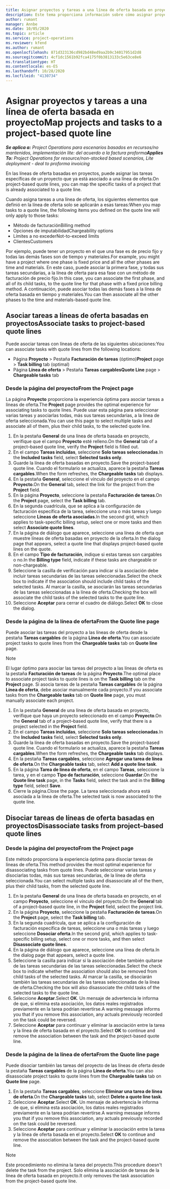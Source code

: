 ```yaml
---
title: Asignar proyectos y tareas a una línea de oferta basada en proyecto
description: Este tema proporciona información sobre cómo asignar proyectos y tareas a una línea de tareas basada en proyectos.
author: rumant
manager: Annbe
ms.date: 10/05/2020
ms.topic: article
ms.service: project-operations
ms.reviewer: kfend
ms.author: rumant
ms.openlocfilehash: 871d323136cd982bd48ed9aa2b9c34017951d2d8
ms.sourcegitcommit: 4cf1dc1561b92fca4175f0b3813133c5e63ce8e6
ms.translationtype: HT
ms.contentlocale: es-ES
ms.lasthandoff: 10/28/2020
ms.locfileid: "4130734"
---
```

# <a name="map-projects-and-tasks-to-a-project-based-quote-line"></a><span data-ttu-id="c7e64-103">Asignar proyectos y tareas a una línea de oferta basada en proyecto</span><span class="sxs-lookup"><span data-stu-id="c7e64-103">Map projects and tasks to a project-based quote line</span></span>

<span data-ttu-id="c7e64-104">_**Se aplica a:** Project Operations para escenarios basados en recursos/no mantenidos, implementación lite: del acuerdo a la factura proforma_</span><span class="sxs-lookup"><span data-stu-id="c7e64-104">_**Applies To:** Project Operations for resource/non-stocked based scenarios, Lite deployment - deal to proforma invoicing_</span></span>

<span data-ttu-id="c7e64-105">En las líneas de oferta basadas en proyectos, puede asignar las tareas específicas de un proyecto que ya está asociado a una línea de oferta.</span><span class="sxs-lookup"><span data-stu-id="c7e64-105">On project-based quote lines, you can map the specific tasks of a project that is already associated to a quote line.</span></span>

<span data-ttu-id="c7e64-106">Cuando asigna tareas a una línea de oferta, los siguientes elementos que definió en la línea de oferta solo se aplicarán a esas tareas:</span><span class="sxs-lookup"><span data-stu-id="c7e64-106">When you map tasks to a quote line, the following items you defined on the quote line will only apply to those tasks:</span></span>

- <span data-ttu-id="c7e64-107">Método de facturación</span><span class="sxs-lookup"><span data-stu-id="c7e64-107">Billing method</span></span>
- <span data-ttu-id="c7e64-108">Opciones de imputabilidad</span><span class="sxs-lookup"><span data-stu-id="c7e64-108">Chargeability options</span></span>
- <span data-ttu-id="c7e64-109">Límites a no exceder</span><span class="sxs-lookup"><span data-stu-id="c7e64-109">Not-to-exceed limits</span></span>
- <span data-ttu-id="c7e64-110">Clientes</span><span class="sxs-lookup"><span data-stu-id="c7e64-110">Customers</span></span>

<span data-ttu-id="c7e64-111">Por ejemplo, puede tener un proyecto en el que una fase es de precio fijo y todas las demás fases son de tiempo y materiales.</span><span class="sxs-lookup"><span data-stu-id="c7e64-111">For example, you might have a project where one phase is fixed price and all the other phases are time and materials.</span></span> <span data-ttu-id="c7e64-112">En este caso, puede asociar la primera fase, y todas sus tareas secundarias, a la línea de oferta para esa fase con un método de facturación de precio fijo.</span><span class="sxs-lookup"><span data-stu-id="c7e64-112">In this case, you can associate the first phase, and all of its child tasks, to the quote line for that phase with a fixed price billing method.</span></span> <span data-ttu-id="c7e64-113">A continuación, puede asociar todas las demás fases a la línea de oferta basada en tiempo y materiales.</span><span class="sxs-lookup"><span data-stu-id="c7e64-113">You can then associate all the other phases to the time and materials-based quote line.</span></span>

## <a name="associate-tasks-to-project-based-quote-lines"></a><span data-ttu-id="c7e64-114">Asociar tareas a líneas de oferta basadas en proyectos</span><span class="sxs-lookup"><span data-stu-id="c7e64-114">Associate tasks to project-based quote lines</span></span>

<span data-ttu-id="c7e64-115">Puede asociar tareas con líneas de oferta de las siguientes ubicaciones:</span><span class="sxs-lookup"><span data-stu-id="c7e64-115">You can associate tasks with quote lines from the following locations:</span></span>

- <span data-ttu-id="c7e64-116">Página **Proyecto** > Pestaña **Facturación de tareas** (óptimo)</span><span class="sxs-lookup"><span data-stu-id="c7e64-116">**Project** page > **Task billing** tab (optimal)</span></span>
- <span data-ttu-id="c7e64-117">Página **Línea de oferta** > Pestaña **Tareas cargables**</span><span class="sxs-lookup"><span data-stu-id="c7e64-117">**Quote Line** page > **Chargeable tasks** tab</span></span> 

### <a name="from-the-project-page"></a><span data-ttu-id="c7e64-118">Desde la página del proyecto</span><span class="sxs-lookup"><span data-stu-id="c7e64-118">From the Project page</span></span>

<span data-ttu-id="c7e64-119">La página **Proyecto** proporciona la experiencia óptima para asociar tareas a líneas de oferta.</span><span class="sxs-lookup"><span data-stu-id="c7e64-119">The **Project** page provides the optimal experience for associating tasks to quote lines.</span></span> <span data-ttu-id="c7e64-120">Puede usar esta página para seleccionar varias tareas y asociarlas todas, más sus tareas secundarias, a la línea de oferta seleccionada.</span><span class="sxs-lookup"><span data-stu-id="c7e64-120">You can use this page to select multiple tasks and associate all of them, plus their child tasks, to the selected quote line.</span></span>

1. <span data-ttu-id="c7e64-121">En la pestaña **General** de una línea de oferta basada en proyecto, verifique que el campo **Proyecto** esté relleno.</span><span class="sxs-lookup"><span data-stu-id="c7e64-121">On the **General** tab of a project–based quote line, verify the **Project** field is filled out.</span></span>
2. <span data-ttu-id="c7e64-122">En el campo **Tareas incluidas**, seleccione **Solo tareas seleccionadas**.</span><span class="sxs-lookup"><span data-stu-id="c7e64-122">In the **Included tasks** field, select **Selected tasks only**.</span></span>
3. <span data-ttu-id="c7e64-123">Guarde la línea de oferta basadas en proyecto.</span><span class="sxs-lookup"><span data-stu-id="c7e64-123">Save the project-based quote line.</span></span> <span data-ttu-id="c7e64-124">Cuando el formulario se actualiza, aparece la pestaña **Tareas cargables**.</span><span class="sxs-lookup"><span data-stu-id="c7e64-124">When the form refreshes, the **Chargeable tasks** tab displays.</span></span>
4. <span data-ttu-id="c7e64-125">En la pestaña **General**, seleccione el vínculo del proyecto en el campo **Proyecto**.</span><span class="sxs-lookup"><span data-stu-id="c7e64-125">On the **General** tab, select the link for the project from the **Project** field.</span></span>
5. <span data-ttu-id="c7e64-126">En la página **Proyecto**, seleccione la pestaña **Facturación de tareas**.</span><span class="sxs-lookup"><span data-stu-id="c7e64-126">On the **Project** page, select the **Task billing** tab.</span></span>
6. <span data-ttu-id="c7e64-127">En la segunda cuadrícula, que se aplica a la configuración de facturación específica de la tarea, seleccione una o más tareas y luego seleccione **Líneas de oferta asociadas**.</span><span class="sxs-lookup"><span data-stu-id="c7e64-127">In the second grid, which applies to task-specific billing setup, select one or more tasks and then select **Associate quote lines**.</span></span>
7. <span data-ttu-id="c7e64-128">En la página de diálogo que aparece, seleccione una línea de oferta que muestre líneas de oferta basadas en proyecto de la oferta.</span><span class="sxs-lookup"><span data-stu-id="c7e64-128">In the dialog page that appears, select a quote line that displays project-based quote lines on the quote.</span></span>
8. <span data-ttu-id="c7e64-129">En el campo **Tipo de facturación**, indique si estas tareas son cargables o no.</span><span class="sxs-lookup"><span data-stu-id="c7e64-129">In the **Billing type** field, indicate if these tasks are chargeable or non-chargeable.</span></span>
9. <span data-ttu-id="c7e64-130">Seleccione la casilla de verificación para indicar si la asociación debe incluir tareas secundarias de las tareas seleccionadas.</span><span class="sxs-lookup"><span data-stu-id="c7e64-130">Select the check box to indicate if the association should include child tasks of the selected tasks.</span></span> <span data-ttu-id="c7e64-131">Al marcar la casilla, se asociarán las tareas secundarias de las tareas seleccionadas a la línea de oferta.</span><span class="sxs-lookup"><span data-stu-id="c7e64-131">Checking the box will associate the child tasks of the selected tasks to the quote line.</span></span>
10. <span data-ttu-id="c7e64-132">Seleccione **Aceptar** para cerrar el cuadro de diálogo.</span><span class="sxs-lookup"><span data-stu-id="c7e64-132">Select **OK** to close the dialog.</span></span>

### <a name="from-the-quote-line-page"></a><span data-ttu-id="c7e64-133">Desde la página de la línea de oferta</span><span class="sxs-lookup"><span data-stu-id="c7e64-133">From the Quote line page</span></span>

<span data-ttu-id="c7e64-134">Puede asociar las tareas del proyecto a las líneas de oferta desde la pestaña **Tareas cargables** de la página **Línea de oferta**.</span><span class="sxs-lookup"><span data-stu-id="c7e64-134">You can associate project tasks to quote lines from the **Chargeable tasks** tab on **Quote line** page.</span></span>

>[!NOTE]
><span data-ttu-id="c7e64-135">El lugar óptimo para asociar las tareas del proyecto a las líneas de oferta es la pestaña **Facturación de tareas** de la página **Proyecto**.</span><span class="sxs-lookup"><span data-stu-id="c7e64-135">The optimal place to associate project tasks to quote lines is on the **Task billing** tab on the **Project** page.</span></span> <span data-ttu-id="c7e64-136">Si asocia tareas de la pestaña **Tareas cargables** de la página **Línea de oferta**, debe asociar manualmente cada proyecto.</span><span class="sxs-lookup"><span data-stu-id="c7e64-136">If you associate tasks from the **Chargeable tasks** tab on **Quote line** page, you must manually associate each project.</span></span>

1. <span data-ttu-id="c7e64-137">En la pestaña **General** de una línea de oferta basada en proyecto, verifique que haya un proyecto seleccionado en el campo **Proyecto**.</span><span class="sxs-lookup"><span data-stu-id="c7e64-137">On the **General** tab of a project–based quote line, verify that there is a project selected in the **Project** field.</span></span>
2. <span data-ttu-id="c7e64-138">En el campo **Tareas incluidas**, seleccione **Solo tareas seleccionadas**.</span><span class="sxs-lookup"><span data-stu-id="c7e64-138">In the **Included tasks** field, select **Selected tasks only**.</span></span>
3. <span data-ttu-id="c7e64-139">Guarde la línea de oferta basadas en proyecto.</span><span class="sxs-lookup"><span data-stu-id="c7e64-139">Save the project-based quote line.</span></span> <span data-ttu-id="c7e64-140">Cuando el formulario se actualiza, aparece la pestaña **Tareas cargables**.</span><span class="sxs-lookup"><span data-stu-id="c7e64-140">When the form refreshes, the **Chargeable tasks** tab displays.</span></span>
4. <span data-ttu-id="c7e64-141">En la pestaña **Tareas cargables**, seleccione **Agregar una tarea de línea de oferta**.</span><span class="sxs-lookup"><span data-stu-id="c7e64-141">On the **Chargeable tasks** tab, select **Add a quote line task**.</span></span>
5. <span data-ttu-id="c7e64-142">En la página **Tarea de línea de oferta**, en el campo **Tareas**, seleccione la tarea, y en el campo **Tipo de facturación**, seleccione **Guardar**.</span><span class="sxs-lookup"><span data-stu-id="c7e64-142">On the **Quote line task** page, in the **Tasks** field, select the task and in the **Billing type** field, select **Save**.</span></span> 
6. <span data-ttu-id="c7e64-143">Cierre la página.</span><span class="sxs-lookup"><span data-stu-id="c7e64-143">Close the page.</span></span> <span data-ttu-id="c7e64-144">La tarea seleccionada ahora está asociada a la línea de oferta.</span><span class="sxs-lookup"><span data-stu-id="c7e64-144">The selected task is now associated to the quote line.</span></span>

## <a name="disassociate-tasks-from-projectbased-quote-lines"></a><span data-ttu-id="c7e64-145">Disociar tareas de líneas de oferta basadas en proyectos</span><span class="sxs-lookup"><span data-stu-id="c7e64-145">Disassociate tasks from project–based quote lines</span></span>

### <a name="from-the-project-page"></a><span data-ttu-id="c7e64-146">Desde la página del proyecto</span><span class="sxs-lookup"><span data-stu-id="c7e64-146">From the Project page</span></span>

<span data-ttu-id="c7e64-147">Este método proporciona la experiencia óptima para disociar tareas de líneas de oferta.</span><span class="sxs-lookup"><span data-stu-id="c7e64-147">This method provides the most optimal experience for disassociating tasks from quote lines.</span></span> <span data-ttu-id="c7e64-148">Puede seleccionar varias tareas y disociarlas todas, más sus tareas secundarias, de la línea de oferta seleccionada.</span><span class="sxs-lookup"><span data-stu-id="c7e64-148">You can select multiple tasks and disassociate all of the them, plus their child tasks, from the selected quote line.</span></span>

1. <span data-ttu-id="c7e64-149">En la pestaña **General** de una línea de oferta basada en proyecto, en el campo **Proyecto**, seleccione el vínculo del proyecto.</span><span class="sxs-lookup"><span data-stu-id="c7e64-149">On the **General** tab of a project–based quote line, in the **Project** field, select the project link.</span></span>
2. <span data-ttu-id="c7e64-150">En la página **Proyecto**, seleccione la pestaña **Facturación de tareas**.</span><span class="sxs-lookup"><span data-stu-id="c7e64-150">On the **Project** page, select the **Task billing** tab.</span></span>
3. <span data-ttu-id="c7e64-151">En la segunda cuadrícula, que se aplica a la configuración de facturación específica de tareas, seleccione una o más tareas y luego seleccione **Dosociar oferta**.</span><span class="sxs-lookup"><span data-stu-id="c7e64-151">In the second grid, which applies to task-specific billing setup, select one or more tasks, and then select **Disassociate quote lines**.</span></span>
4. <span data-ttu-id="c7e64-152">En la página de diálogo que aparece, seleccione una línea de oferta.</span><span class="sxs-lookup"><span data-stu-id="c7e64-152">In the dialog page that appears, select a quote line.</span></span>
5. <span data-ttu-id="c7e64-153">Seleccione la casilla para indicar si la asociación debe también quitarse de las tareas secundarias de las tareas seleccionadas.</span><span class="sxs-lookup"><span data-stu-id="c7e64-153">Select the check box to indicate whether the association should also be removed from child tasks of the selected tasks.</span></span> <span data-ttu-id="c7e64-154">Al marcar la casilla, se disociarán también las tareas secundarias de las tareas seleccionadas de la línea de oferta.</span><span class="sxs-lookup"><span data-stu-id="c7e64-154">Checking the box will also disassociate the child tasks of the selected tasks to the quote line.</span></span>
6. <span data-ttu-id="c7e64-155">Seleccione **Aceptar**.</span><span class="sxs-lookup"><span data-stu-id="c7e64-155">Select **OK**.</span></span> <span data-ttu-id="c7e64-156">Un mensaje de advertencia le informa de que, si elimina esta asociación, los datos reales registrados previamente en la tarea podrían revertirse.</span><span class="sxs-lookup"><span data-stu-id="c7e64-156">A warning message informs you that if you remove this association, any actuals previously recorded on the task could be reversed.</span></span> 
7. <span data-ttu-id="c7e64-157">Seleccione **Aceptar** para continuar y eliminar la asociación entre la tarea y la línea de oferta basada en el proyecto.</span><span class="sxs-lookup"><span data-stu-id="c7e64-157">Select **OK** to continue and remove the association between the task and the project-based quote line.</span></span>

### <a name="from-the-quote-line-page"></a><span data-ttu-id="c7e64-158">Desde la página de la línea de oferta</span><span class="sxs-lookup"><span data-stu-id="c7e64-158">From the Quote line page</span></span>

<span data-ttu-id="c7e64-159">Puede disociar también las tareas del proyecto de las líneas de oferta desde la pestaña **Tareas cargables** de la página **Línea de oferta**.</span><span class="sxs-lookup"><span data-stu-id="c7e64-159">You can also disassociate project tasks to quote lines from the **Chargeable tasks** tab on **Quote line** page.</span></span>

1. <span data-ttu-id="c7e64-160">En la pestaña **Tareas cargables**, seleccione **Eliminar una tarea de línea de oferta**.</span><span class="sxs-lookup"><span data-stu-id="c7e64-160">On the **Chargeable tasks** tab, select **Delete a quote line task**.</span></span>
2. <span data-ttu-id="c7e64-161">Seleccione **Aceptar**.</span><span class="sxs-lookup"><span data-stu-id="c7e64-161">Select **OK**.</span></span> <span data-ttu-id="c7e64-162">Un mensaje de advertencia le informa de que, si elimina esta asociación, los datos reales registrados previamente en la tarea podrían revertirse.</span><span class="sxs-lookup"><span data-stu-id="c7e64-162">A warning message informs you that if you remove this association, any actuals previously recorded on the task could be reversed.</span></span> 
3. <span data-ttu-id="c7e64-163">Seleccione **Aceptar** para continuar y eliminar la asociación entre la tarea y la línea de oferta basada en el proyecto.</span><span class="sxs-lookup"><span data-stu-id="c7e64-163">Select **OK** to continue and remove the association between the task and the project-based quote line.</span></span>

>[!NOTE]
> <span data-ttu-id="c7e64-164">Este procedimiento no elimina la tarea del proyecto.</span><span class="sxs-lookup"><span data-stu-id="c7e64-164">This procedure doesn't delete the task from the project.</span></span> <span data-ttu-id="c7e64-165">Solo elimina la asociación de tareas de la línea de oferta basada en proyecto.</span><span class="sxs-lookup"><span data-stu-id="c7e64-165">It only removes the task association from the project-based quote line.</span></span>
